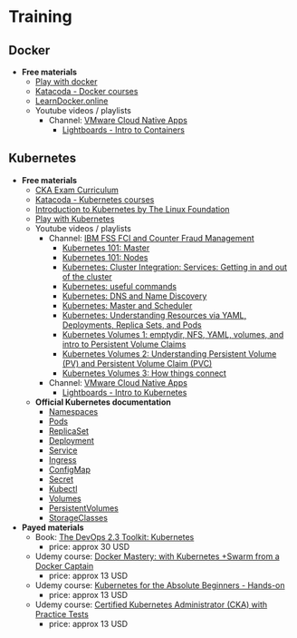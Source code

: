 # Training

## Docker
-   **Free materials**
    -   [Play with docker](https://training.play-with-docker.com/)
    -   [Katacoda - Docker courses](https://www.katacoda.com/courses/docker)
    -   [LearnDocker.online](https://learndocker.online/)
    -   Youtube videos / playlists
        -   Channel: [VMware Cloud Native Apps](https://www.youtube.com/channel/UCdkGV51Nu0unDNT58bHt9bg)
            -   [Lightboards - Intro to Containers](https://www.youtube.com/playlist?list=PL7bmigfV0EqQt5_pBPQ8tsZjI1w68-e0H)

## Kubernetes
-   **Free materials**
    -   [CKA Exam Curriculum](./CKA/README.md)
    -   [Katacoda - Kubernetes courses](https://www.katacoda.com/courses/kubernetes)
    -   [Introduction to Kubernetes by The Linux Foundation](https://www.edx.org/course/introduction-to-kubernetes)
    -   [Play with Kubernetes](https://labs.play-with-k8s.com)
    -   Youtube videos / playlists
        -   Channel: [IBM FSS FCI and Counter Fraud Management](https://www.youtube.com/channel/UCVjsceiYN0-5d4Ly93LjOjQ)
            -   [Kubernetes 101: Master](https://www.youtube.com/watch?v=DZ-Wv3XNoAk&list=PLqnWYrfCqvm76wCt6E0JnCIP1fVgMlnC-&index=7&t=0s)
            -   [Kubernetes 101: Nodes](https://www.youtube.com/watch?v=xhwi3zIVR-8&list=PLqnWYrfCqvm76wCt6E0JnCIP1fVgMlnC-&index=8&t=0s)
            -   [Kubernetes: Cluster Integration: Services: Getting in and out of the cluster](https://www.youtube.com/watch?v=tTYY1Iz9DGw&list=PLqnWYrfCqvm76wCt6E0JnCIP1fVgMlnC-&index=9&t=0s)
            -   [Kubernetes: useful commands](https://www.youtube.com/watch?v=K1HuOLzPSpU&list=PLqnWYrfCqvm76wCt6E0JnCIP1fVgMlnC-&index=10&t=0s)
            -   [Kubernetes: DNS and Name Discovery](https://www.youtube.com/watch?v=W5xHec3_Tts&list=PLqnWYrfCqvm76wCt6E0JnCIP1fVgMlnC-&index=11&t=0s)
            -   [Kubernetes: Master and Scheduler](https://www.youtube.com/watch?v=lL4LHBz5vT4&list=PLqnWYrfCqvm76wCt6E0JnCIP1fVgMlnC-&index=12&t=0s)
            -   [Kubernetes: Understanding Resources via YAML, Deployments, Replica Sets, and Pods](https://www.youtube.com/watch?v=ohSUtEfDefc&list=PLqnWYrfCqvm76wCt6E0JnCIP1fVgMlnC-&index=13&t=0s)
            -   [Kubernetes Volumes 1: emptydir, NFS, YAML, volumes, and intro to Persistent Volume Claims](https://www.youtube.com/watch?v=VB7vI9OT-WQ&list=PLqnWYrfCqvm76wCt6E0JnCIP1fVgMlnC-&index=14&t=0s)
            -   [Kubernetes Volumes 2: Understanding Persistent Volume (PV) and Persistent Volume Claim (PVC)](https://www.youtube.com/watch?v=OulmwTYTauI&list=PLqnWYrfCqvm76wCt6E0JnCIP1fVgMlnC-&index=15&t=23s)
            -   [Kubernetes Volumes 3: How things connect](https://www.youtube.com/watch?v=X6Vkz-ny574&list=PLqnWYrfCqvm76wCt6E0JnCIP1fVgMlnC-&index=16&t=0s)
        -   Channel: [VMware Cloud Native Apps](https://www.youtube.com/channel/UCdkGV51Nu0unDNT58bHt9bg)
            -   [Lightboards - Intro to Kubernetes](https://www.youtube.com/playlist?list=PL7bmigfV0EqQw4WnD0wF-SRBYttCFeBbF)
    -   **Official Kubernetes documentation**
        -   [Namespaces](https://kubernetes.io/docs/concepts/overview/working-with-objects/namespaces/)
        -   [Pods](https://kubernetes.io/docs/concepts/workloads/pods/pod/)
        -   [ReplicaSet](https://kubernetes.io/docs/concepts/workloads/controllers/replicaset/)
        -   [Deployment](https://kubernetes.io/docs/concepts/workloads/controllers/deployment/)
        -   [Service](https://kubernetes.io/docs/concepts/services-networking/service/)
        -   [Ingress](https://kubernetes.io/docs/concepts/services-networking/ingress/)
        -   [ConfigMap](https://kubernetes.io/docs/tasks/configure-pod-container/configure-pod-configmap/)
        -   [Secret](https://kubernetes.io/docs/concepts/configuration/secret/)
        -   [Kubectl](https://kubernetes.io/docs/reference/kubectl/overview/)
        -   [Volumes](https://kubernetes.io/docs/concepts/storage/volumes/)
        -   [PersistentVolumes](https://kubernetes.io/docs/concepts/storage/persistent-volumes/)
        -   [StorageClasses](https://kubernetes.io/docs/concepts/storage/storage-classes/)
-   **Payed materials**
    -   Book: [The DevOps 2.3 Toolkit: Kubernetes](https://leanpub.com/the-devops-2-3-toolkit)
        -   price: approx 30 USD
    -   Udemy course: [Docker Mastery: with Kubernetes +Swarm from a Docker Captain](https://www.udemy.com/course/docker-mastery/)
        -   price: approx 13 USD
    -   Udemy course: [Kubernetes for the Absolute Beginners - Hands-on](https://www.udemy.com/course/learn-kubernetes/)
        -   price: approx 13 USD
    -   Udemy course: [Certified Kubernetes Administrator (CKA) with Practice Tests](https://www.udemy.com/course/certified-kubernetes-administrator-with-practice-tests/)
        -   price: approx 13 USD
